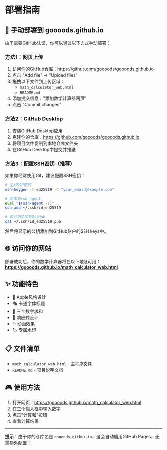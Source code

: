 # 部署指南

## 🚀 手动部署到 goooods.github.io

由于需要GitHub认证，你可以通过以下方式手动部署：

### 方法1：网页上传
1. 访问你的GitHub仓库：https://github.com/goooods/goooods.github.io
2. 点击 "Add file" → "Upload files"
3. 拖拽以下文件到上传区域：
   - `math_calculator_web.html`
   - `README.md`
4. 添加提交信息："添加数学计算器网页"
5. 点击 "Commit changes"

### 方法2：GitHub Desktop
1. 安装GitHub Desktop应用
2. 克隆你的仓库：https://github.com/goooods/goooods.github.io
3. 将项目文件复制到本地仓库文件夹
4. 在GitHub Desktop中提交并推送

### 方法3：配置SSH密钥（推荐）
如果你经常使用Git，建议配置SSH密钥：

```bash
# 生成SSH密钥
ssh-keygen -t ed25519 -C "your_email@example.com"

# 添加到ssh-agent
eval "$(ssh-agent -s)"
ssh-add ~/.ssh/id_ed25519

# 将公钥添加到GitHub
cat ~/.ssh/id_ed25519.pub
```

然后将显示的公钥添加到GitHub账户的SSH keys中。

## 🌐 访问你的网站

部署成功后，你的数学计算器将在以下地址可用：
**https://goooods.github.io/math_calculator_web.html**

## ✨ 功能特色

- 🎨 Apple风格设计
- 🎭 卡通字体标题
- 🧮 三个数字求和
- 📱 响应式设计
- ✨ 动画效果
- 🏷️ 专属水印

## 📋 文件清单

- `math_calculator_web.html` - 主程序文件
- `README.md` - 项目说明文档

## 🎮 使用方法

1. 打开网页：https://goooods.github.io/math_calculator_web.html
2. 在三个输入框中输入数字
3. 点击"计算和"按钮
4. 查看计算结果

---

**提示**：由于你的仓库名是 `goooods.github.io`，这会自动启用GitHub Pages，无需额外配置！